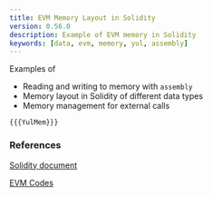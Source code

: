 ```yaml
---
title: EVM Memory Layout in Solidity
version: 0.56.0
description: Example of EVM memory in Solidity
keywords: [data, evm, memory, yul, assembly]
---
```


Examples of

- Reading and writing to memory with `assembly`
- Memory layout in Solidity of different data types
- Memory management for external calls

```solidity
{{{YulMem}}}
```

### References

[Solidity document](https://docs.soliditylang.org/en/latest/internals/layout_in_memory.html)

[EVM Codes](https://www.evm.codes/)
